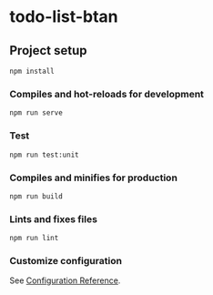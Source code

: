 # todo-list-btan

## Project setup
```
npm install
```

### Compiles and hot-reloads for development
```
npm run serve
```
### Test
```
npm run test:unit
```
### Compiles and minifies for production
```
npm run build
```

### Lints and fixes files
```
npm run lint
```

### Customize configuration
See [Configuration Reference](https://cli.vuejs.org/config/).
